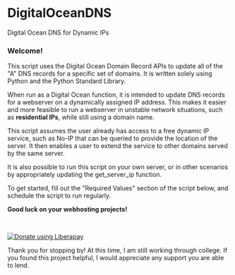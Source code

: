 # DigitalOceanDNS
Digital Ocean DNS for Dynamic IPs

### Welcome!

This script uses the Digital Ocean Domain Record APIs to update all of the "A" DNS records for a specific set of domains. It is written solely using Python and the Python Standard Library.

When run as a Digital Ocean function, it is intended to update DNS records for a webserver on a dynamically assigned IP address. This makes it easier and more feasible to run a webserver in unstable network situations, such as **residential IPs**, while still using a domain name.

This script assumes the user already has access to a free dynamic IP service, such as No-IP that can be queried to provide the location of the server. It then enables a user to extend the service to other domains served by the same server.

It is also possible to run this script on your own server, or in other scenarios by appropriately updating the get_server_ip function.

To get started, fill out the "Required Values" section of the script below, and schedule the script to run regularly.

**Good luck on your webhosting projects!**

<br>

<noscript><a href="https://liberapay.com/MusubiToTheMax/donate"><img alt="Donate using Liberapay" src="https://liberapay.com/assets/widgets/donate.svg"></a></noscript>

Thank you for stopping by! At this time, I am still working through college. If you found this project helpful, I would appreciate any support you are able to lend.
